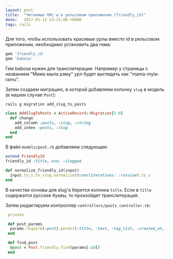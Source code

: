 ```yaml
---
layout: post
title:  "Читаемые URL'ы в рельсовом приложении (friendly_id)"
date:   2017-01-12 23:15:00 +0900
tags: rails
---
```

Для того, чтобы использовать красивые урлы вместо id в рельсовом приложении, необходимо установить два гема:

```ruby
gem 'friendly_id'
gem 'babosa'
```

Гем babosa нужен для транслитерации. Например у страницы с названием "Мама мыла раму" урл будет выглядеть как "mama-myla-ramu".

Затем создаем миграцию, в которой добавляем колонку `slug` в модель (в нашем случае `Post`):

```shell
rails g migration add_slug_to_posts
```

```ruby
class AddSlugToPosts < ActiveRecord::Migration[5.0]
  def change
    add_column :posts, :slug, :string
    add_index :posts, :slug
  end
end
```

В файл `models/post.rb` добавляем следующее:

```ruby
extend FriendlyId
friendly_id :title, use: :slugged

def normalize_friendly_id(input)
  input.to_s.to_slug.normalize(transliterations: :russian).to_s
end
```

В качестве основы для slug'а берется колонка `title`. Если в `title` содержатся русские буквы, то произойдет транслитерация.

Затем редактируем контроллер `controllers/posts_controller.rb`:

```ruby
 private

 def post_params
  params.require(:post).permit(:title, :text, :tag_list, :created_at, :slug)
 end

 def find_post
  @post = Post.friendly.find(params[:id])
 end
```
